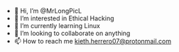 - 👋 Hi, I’m @MrLongPicL
- 👀 I’m interested in Ethical Hacking 
- 🌱 I’m currently learning Linux
- 💞️ I’m looking to collaborate on anything
- 📫 How to reach me kieth.herrero07@protonmail.com

<!---
MrLongPicL/MrLongPicL is a ✨ special ✨ repository because its `README.md` (this file) appears on your GitHub profile.
You can click the Preview link to take a look at your changes.
--->
